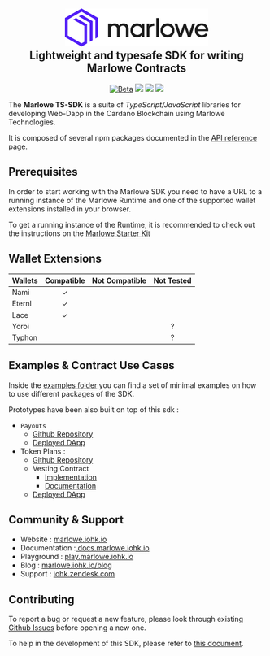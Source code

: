 <h2 align="center">
  <a href="" target="blank_">
    <img src="./doc/image/logo.svg" alt="Logo" height="75">
  </a>
  <br>
  Lightweight and typesafe SDK for writing Marlowe Contracts
</h2>

<div align="center">
  <a href=""><img src="https://img.shields.io/badge/stability-beta-33bbff.svg" alt="Beta"></a>
  <a href="./LICENSE"><img src="https://img.shields.io/badge/License-Apache_2.0-blue.svg"></a>
  <a href="https://discord.com/invite/cmveaxuzBn"><img src="https://img.shields.io/discord/826816523368005654?label=Chat%20on%20Discord"></a>
  <a href="https://iohk.zendesk.com/hc/en-us/requests/new"><img src="https://img.shields.io/badge/Support-orange"></a>
</div>

The **Marlowe TS-SDK** is a suite of _TypeScript/JavaScript_ libraries for developing Web-Dapp in the Cardano Blockchain using Marlowe Technologies.

It is composed of several npm packages documented in the [API reference](https://input-output-hk.github.io/marlowe-ts-sdk/) page.

## Prerequisites

In order to start working with the Marlowe SDK you need to have a URL to a running instance of the Marlowe Runtime and one of the supported wallet extensions installed in your browser.

To get a running instance of the Runtime, it is recommended to check out the instructions on the [Marlowe Starter Kit](https://github.com/input-output-hk/marlowe-starter-kit)

## Wallet Extensions

| Wallets | Compatible | Not Compatible | Not Tested |
| ------- | :--------: | :------------: | :--------: |
| Nami    |     ✓      |                |            |
| Eternl  |     ✓      |                |            |
| Lace    |     ✓      |                |            |
| Yoroi   |            |                |     ?      |
| Typhon  |            |                |     ?      |

## Examples & Contract Use Cases

Inside the [examples folder](./examples/Readme.md) you can find a set of minimal examples on how to use different packages of the SDK.

Prototypes have been also built on top of this sdk :

- `Payouts`
  - [Github Repository](https://github.com/input-output-hk/marlowe-payouts)
  - [Deployed DApp](https://payouts-preprod.prod.scdev.aws.iohkdev.io/)
- Token Plans :
  - [Github Repository](https://github.com/input-output-hk/marlowe-vesting)
  - Vesting Contract
    - [Implementation](https://github.com/input-output-hk/marlowe-ts-sdk/blob/main/packages/language/examples/src/vesting.ts)
    - [Documentation](https://input-output-hk.github.io/marlowe-ts-sdk/modules/_marlowe_io_language_examples.vesting.html)
  - [Deployed DApp](https://vesting-preprod.prod.scdev.aws.iohkdev.io/)

## Community & Support

- Website : <a href="https://marlowe.iohk.io" > marlowe.iohk.io </a>
- Documentation :<a href="https://docs.marlowe.iohk.io" > docs.marlowe.iohk.io </a>
- Playground : <a href="https://play.marlowe.iohk.io" > play.marlowe.iohk.io </a>
- Blog : <a href="https://marlowe.iohk.io/blog" > marlowe.iohk.io/blog </a>
- Support : <a href="https://iohk.zendesk.com/hc/en-us/requests/new" > iohk.zendesk.com </a>

## Contributing

To report a bug or request a new feature, please look through existing [Github Issues](https://github.com/input-output-hk/marlowe-ts-sdk/issues) before opening a new one.

To help in the development of this SDK, please refer to [this document](./doc/howToDevelop.md).
